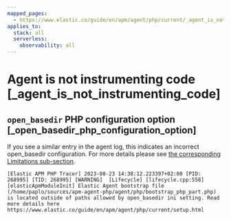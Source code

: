 ```yaml
---
mapped_pages:
  - https://www.elastic.co/guide/en/apm/agent/php/current/_agent_is_not_instrumenting_code.html
applies_to:
  stack: all
  serverless:
    observability: all
---
```


# Agent is not instrumenting code [_agent_is_not_instrumenting_code]

## `open_basedir` PHP configuration option [_open_basedir_php_configuration_option]

If you see a similar entry in the agent log, this indicates an incorrect open_basedir configuration. For more details please see [the corresponding Limitations sub-section](asciidocalypse://docs/apm-agent-php/docs/reference/set-up-apm-php-agent.md#limitation-open_basedir).

```
[Elastic APM PHP Tracer] 2023-08-23 14:38:12.223397+02:00 [PID: 268995] [TID: 268995] [WARNING]  [Lifecycle] [lifecycle.cpp:558] [elasticApmModuleInit] Elastic Agent bootstrap file (/home/paplo/sources/apm-agent-php/agent/php/bootstrap_php_part.php) is located outside of paths allowed by open_basedir ini setting. Read more details here https://www.elastic.co/guide/en/apm/agent/php/current/setup.html
```


